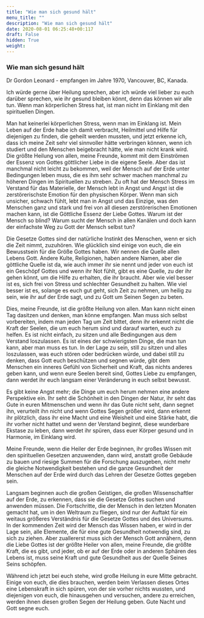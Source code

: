 ```yaml
---
title: "Wie man sich gesund hält"
menu_title: ""
description: "Wie man sich gesund hält"
date: 2020-08-01 06:25:48+00:117
draft: False
hidden: True
weight:
---
```

### Wie man sich gesund hält

Dr Gordon Leonard - empfangen im Jahre 1970, Vancouver, BC, Kanada.

Ich würde gerne über Heilung sprechen, aber ich würde viel lieber zu euch darüber sprechen, wie ihr gesund bleiben könnt, denn das können wir alle tun. Wenn man körperlichen Stress hat, ist man nicht im Einklang mit den spirituellen Dingen.

Man hat keinerlei körperlichen Stress, wenn man im Einklang ist. Mein Leben auf der Erde habe ich damit verbracht, Heilmittel und Hilfe für diejenigen zu finden, die geheilt werden mussten, und jetzt erkenne ich, dass ich meine Zeit sehr viel sinnvoller hätte verbringen können, wenn ich studiert und den Menschen beigebracht hätte, wie man nicht krank wird. Die größte Heilung von allen, meine Freunde, kommt mit dem Einströmen der Essenz von Gottes göttlicher Liebe in die eigene Seele. Aber das ist manchmal nicht leicht zu bekommen, weil der Mensch auf der Erde unter Bedingungen leben muss, die es ihm sehr schwer machen manchmal zu höheren Dingen im Spirituellen zu streben. Zu oft hat der Mensch Stress im Verstand für das Materielle, der Mensch lebt in Angst und Angst ist die zerstörerischste Emotion für den physischen Körper. Wenn man sich unsicher, schwach fühlt, lebt man in Angst und das Einzige, was den Menschen ganz und stark und frei von all diesen zerstörerischen Emotionen machen kann, ist die Göttliche Essenz der Liebe Gottes. Warum ist der Mensch so blind? Warum sucht der Mensch in allen Kanälen und doch kann der einfachste Weg zu Gott der Mensch selbst tun?

Die Gesetze Gottes sind der natürliche Instinkt des Menschen, wenn er sich die Zeit nimmt, zuzuhören. Wie glücklich sind einige von euch, die ein Bewusstsein für die Größe Gottes haben. Wir nennen die Quelle allen Lebens Gott. Andere Kulte, Religionen, haben andere Namen, aber die göttliche Quelle ist da, wie auch immer ihr sie nennt und jeder von euch ist ein Geschöpf Gottes und wenn ihr Not fühlt, gibt es eine Quelle, zu der ihr gehen könnt, um die Hilfe zu erhalten, die ihr braucht. Aber wie viel besser ist es, sich frei von Stress und schlechter Gesundheit zu halten. Wie viel besser ist es, solange es euch gut geht, sich Zeit zu nehmen, um heilig zu sein, wie ihr auf der Erde sagt, und zu Gott um Seinen Segen zu beten.

Dies, meine Freunde, ist die größte Heilung von allen. Man kann nicht einen Tag dasitzen und denken, man könne empfangen. Man muss sich selbst vorbereiten, indem man jeden Tag um Zeit bittet, denn ihr erkennt nicht die Kraft der Seelen, die um euch herum sind und darauf warten, euch zu helfen. Es ist nicht einfach, zu sitzen und alle Bedingungen aus dem Verstand loszulassen. Es ist eines der schwierigsten Dinge, die man tun kann, aber man muss es tun. In der Lage zu sein, still zu sitzen und alles loszulassen, was euch stören oder bedrücken würde, und dabei still zu denken, dass Gott euch beschützen und segnen würde, gibt dem Menschen ein inneres Gefühl von Sicherheit und Kraft, das nichts anderes geben kann, und wenn eure Seelen bereit sind, Gottes Liebe zu empfangen, dann werdet ihr euch langsam einer Veränderung in euch selbst bewusst.

Es gibt keine Angst mehr; die Dinge um euch herum nehmen eine andere Perspektive ein. Ihr seht die Schönheit in den Dingen der Natur, ihr seht das Gute in euren Mitmenschen und wenn ihr das Gute nicht seht, dann segnet ihn, verurteilt ihn nicht und wenn Gottes Segen größer wird, dann erkennt ihr plötzlich, dass ihr eine Macht und eine Weisheit und eine Stärke habt, die ihr vorher nicht hattet und wenn der Verstand beginnt, diese wunderbare Ekstase zu leben, dann werdet ihr spüren, dass euer Körper gesund und in Harmonie, im Einklang wird.

Meine Freunde, wenn die Heiler der Erde beginnen, ihr großes Wissen mit den spirituellen Gesetzen anzuwenden, dann wird, anstatt große Gebäude zu bauen und riesige Summen für die Forschung auszugeben, nicht mehr die gleiche Notwendigkeit bestehen und die ganze Gesundheit der Menschen auf der Erde wird durch das Lehren der Gesetze Gottes gegeben sein.

Langsam beginnen auch die großen Geistigen, die großen Wissenschaftler auf der Erde, zu erkennen, dass sie die Gesetze Gottes suchen und anwenden müssen. Die Fortschritte, die der Mensch in den letzten Monaten gemacht hat, um in den Weltraum zu fliegen, sind nur der Auftakt für ein weitaus größeres Verständnis für die Gesetze Gottes und des Universums. In der kommenden Zeit wird der Mensch das Wissen haben, er wird in der Lage sein, alle Elemente, die für eine gute Gesundheit notwendig sind, zu sich zu ziehen. Aber zuallererst muss sich der Mensch Gott annähern, denn die Liebe Gottes ist der größte Heiler von allen, meine Freunde, die größte Kraft, die es gibt, und jeder, ob er auf der Erde oder in anderen Sphären des Lebens ist, muss seine Kraft und gute Gesundheit aus der Quelle Seines Seins schöpfen.

Während ich jetzt bei euch stehe, wird große Heilung in eure Mitte gebracht. Einige von euch, die dies brauchen, werden beim Verlassen dieses Ortes eine Lebenskraft in sich spüren, von der sie vorher nichts wussten, und diejenigen von euch, die hinausgehen und versuchen, andere zu erreichen, werden ihnen diesen großen Segen der Heilung geben. Gute Nacht und Gott segne euch.
